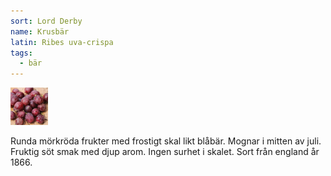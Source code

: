 ```yaml
---
sort: Lord Derby
name: Krusbär
latin: Ribes uva-crispa
tags:
  - bär
---
```


<img src="/img/ribes-uva-crispa-lord-derby.jpg" width="60" data-srcset="1x, 1.5x, 2x" alt="Ribes uva-crispa Lord Derby" data-attribution="https://deaflora.de">

Runda mörkröda frukter med frostigt skal likt blåbär. Mognar i mitten av juli. Fruktig söt smak med djup arom. Ingen surhet i skalet. Sort från england år 1866.
